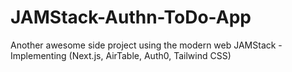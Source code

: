 # JAMStack-Authn-ToDo-App
Another awesome side project using the modern web JAMStack - Implementing (Next.js, AirTable, Auth0, Tailwind CSS)
